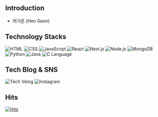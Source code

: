 Introduction
-------------
* 허가온 (Heo Gaon)

Technology Stacks
-------------
<img src="https://img.shields.io/badge/HTML5-E34F26?style=flat-square&logo=html5&logoColor=white" alt="HTML"/> <img src="https://img.shields.io/badge/CSS-1572B6?style=flat-square&logo=css3&logoColor=white" alt="CSS"/> <img src="https://img.shields.io/badge/JavaScript-F7DF1E?style=flat-square&logo=javascript&logoColor=black" alt="JavaScript"/> <img src="https://img.shields.io/badge/React-61DAFB?style=flat-square&logo=react&logoColor=white" alt="React"/> <img src="https://img.shields.io/badge/Next.js-000000?style=flat-square&logo=nextdotjs&logoColor=white" alt="Next.js"/> <img src="https://img.shields.io/badge/Node.js-339933?style=flat-square&logo=node.js&logoColor=white" alt="Node.js"/> <img src="https://img.shields.io/badge/MongoDB-47A248?style=flat-square&logo=mongodb&logoColor=white" alt="MongoDB"/> <img src="https://img.shields.io/badge/Python-3776AB?style=flat-square&logo=python&logoColor=white" alt="Python"/> <img src="https://img.shields.io/badge/Java-007396?style=flat-square&logo=java&logoColor=white" alt="Java"/> <img src="https://img.shields.io/badge/C-A8B9CC?style=flat-square&logo=c&logoColor=white" alt="C Language"/>

Tech Blog & SNS
-------------
<a href="https://velog.io/@rkdhs/posts" target="_blank" style="text-decoration: none; border: none;">
  <img src="https://img.shields.io/badge/Tech%20Velog-20C997?style=flat-square&logo=velog&logoColor=white" alt="Tech Velog"/>
</a>
<a href="https://www.instagram.com/dev_rkdhs/" target="_blank" style="text-decoration: none; border: none;">
  <img src="https://img.shields.io/badge/Instagram-E4405F?style=flat-square&logo=instagram&logoColor=white" alt="Instagram"/>
</a>

Hits
-------------
[![Hits](https://hits.seeyoufarm.com/api/count/incr/badge.svg?url=https%3A%2F%2Fgithub.com%2FRKDH2&count_bg=%2379C83D&title_bg=%23A49D9D&icon=github.svg&icon_color=%23000000&title=hits&edge_flat=true)](https://hits.seeyoufarm.com)
